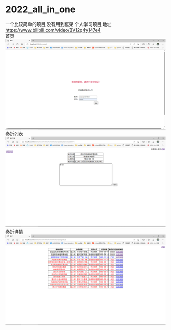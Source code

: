 # 2022_all_in_one
一个比较简单的项目,没有用到框架
个人学习项目,地址<a href>https://www.bilibili.com/video/BV12q4y147e4  
首页![image](https://github.com/Beanoung/2022_all_in_one/blob/main/pic/%E9%A6%96%E9%A1%B5.png)  
奏折列表![image](https://github.com/Beanoung/2022_all_in_one/blob/main/pic/%E5%A5%8F%E6%8A%98%E8%AF%A6%E6%83%85.png)  
奏折详情![image](https://github.com/Beanoung/2022_all_in_one/blob/main/pic/%E5%A5%8F%E6%8A%98%E5%88%97%E8%A1%A8.png)  
